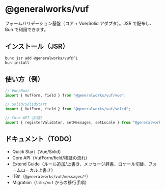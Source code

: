 # @generalworks/vuf

フォームバリデーション基盤（コア + Vue/Solid アダプタ）。JSR で配布し、Bun で利用できます。

## インストール（JSR）

```bash
bunx jsr add @generalworks/vuf@^1
bun install
```

## 使い方（例）

```ts
// Vue/Nuxt
import { VufForm, field } from "@generalworks/vuf/vue";

// Solid/SolidStart
import { VufForm, field } from "@generalworks/vuf/solid";

// Core API（拡張）
import { registerValidator, setMessages, setLocale } from "@generalworks/vuf";
```

## ドキュメント（TODO）

- Quick Start（Vue/Solid）
- Core API（VufForm/field/検証の流れ）
- Extend Guide（ルール追加/上書き、メッセージ辞書、ロケール切替、フォームローカル上書き）
- i18n（`@generalworks/vuf/messages/*`）
- Migration（`libs/vuf` からの移行手順）


